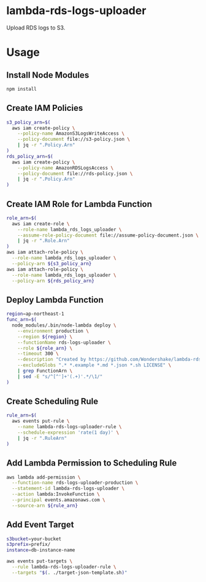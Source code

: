 # lambda-rds-logs-uploader

Upload RDS logs to S3.

# Usage

## Install Node Modules

```bash
npm install
```

## Create IAM Policies

```bash
s3_policy_arn=$(
  aws iam create-policy \
    --policy-name AmazonS3LogsWriteAccess \
    --policy-document file://s3-policy.json \
    | jq -r ".Policy.Arn"
)
rds_policy_arn=$(
  aws iam create-policy \
    --policy-name AmazonRDSLogsAccess \
    --policy-document file://rds-policy.json \
    | jq -r ".Policy.Arn"
)
```

## Create IAM Role for Lambda Function

```bash
role_arn=$(
  aws iam create-role \
    --role-name lambda_rds_logs_uploader \
    --assume-role-policy-document file://assume-policy-document.json \
    | jq -r ".Role.Arn"
)
aws iam attach-role-policy \
  --role-name lambda_rds_logs_uploader \
  --policy-arn ${s3_policy_arn}
aws iam attach-role-policy \
  --role-name lambda_rds_logs_uploader \
  --policy-arn ${rds_policy_arn}
```

## Deploy Lambda Function

```bash
region=ap-northeast-1
func_arn=$(
  node_modules/.bin/node-lambda deploy \
    --environment production \
    --region ${region} \
    --functionName rds-logs-uploader \
    --role ${role_arn} \
    --timeout 300 \
    --description "Created by https://github.com/Wondershake/lambda-rds-logs-uploader" \
    --excludeGlobs ".* *.example *.md *.json *.sh LICENSE" \
    | grep FunctionArn \
    | sed -E "s/^[^']+'(.+)'.*/\1/"
)
```

## Create Scheduling Rule

```bash
rule_arn=$(
  aws events put-rule \
    --name lambda-rds-logs-uploader-rule \
    --schedule-expression 'rate(1 day)' \
    | jq -r ".RuleArn"
)
```

## Add Lambda Permission to Scheduling Rule

```bash
aws lambda add-permission \
  --function-name rds-logs-uploader-production \
  --statement-id lambda-rds-logs-uploader \
  --action lambda:InvokeFunction \
  --principal events.amazonaws.com \
  --source-arn ${rule_arn}
```

## Add Event Target

```bash
s3bucket=your-bucket
s3prefix=prefix/
instance=db-instance-name

aws events put-targets \
  --rule lambda-rds-logs-uploader-rule \
  --targets "$(. ./target-json-template.sh)"
```
